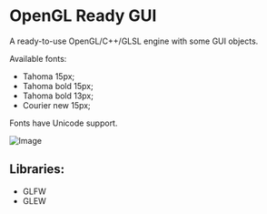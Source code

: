# OpenGL Ready GUI

A ready-to-use OpenGL/C++/GLSL engine with some GUI objects. 

Available fonts:

* Tahoma 15px;
* Tahoma bold 15px;
* Tahoma bold 13px;
* Courier new 15px;

Fonts have Unicode support.

![Image](https://i.imgur.com/2SAHFox.png)

## Libraries:

* GLFW
* GLEW
